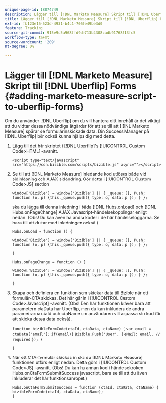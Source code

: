 ```yaml
---
unique-page-id: 18874749
description: Lägger till [!DNL Marketo Measure] Skript till [!DNL Uberflip] FORMS - [!DNL Marketo Measure]
title: Lägger till [!DNL Marketo Measure] Skript till [!DNL Uberflip] Forms
exl-id: fb123e15-523d-4931-b4c1-705fe49be3d0
feature: Tracking
source-git-commit: 915e9c5a968ffd9de713b4308cadb91768613fc5
workflow-type: tm+mt
source-wordcount: '209'
ht-degree: 0%

---
```


# Lägger till [!DNL Marketo Measure] Skript till [!DNL Uberflip] Forms {#adding-marketo-measure-script-to-uberflip-forms}

Om du använder [!DNL Uberflip] om du vill hantera ditt innehåll är det viktigt att du vidtar dessa nödvändiga åtgärder för att se till att [!DNL Marketo Measure] spårar de formulärinskickade data. Din Success Manager på [!DNL Uberflip] bör också kunna hjälpa dig med detta.

1. Lägg till det här skriptet i [!DNL Uberflip]&#39;s [!UICONTROL Custom Code>HTML] -avsnitt.

   `<script type="text/javascript" src="https://cdn.bizible.com/scripts/bizible.js" async=""></script>`

1. Se till att [!DNL Marketo Measure] Inledande kod utlöses både vid sidinläsning och AJAX sidändring. Gör detta i [!UICONTROL Custom Code>JS] section

   `window['Bizible'] = window['Bizible'] || { _queue: [], Push: function (o, p) {this._queue.push({ type: o, data: p }); } };`

   ska du lägga till denna inledning i båda [!DNL Hubs.onLoad] och [!DNL Hubs.onPageChange] AJAX Javascript-händelsekopplingar enligt nedan. (Obs! Du kan även ha andra koder i de här händelseloggarna. Se bara till att du tar med inledningen också.)

   `Hubs.onLoad = function () {`

   `window['Bizible'] = window['Bizible'] || { _queue: [], Push: function (o, p) {this._queue.push({ type: o, data: p }); } };`

   `}`

   `Hubs.onPageChange = function () {`

   `window['Bizible'] = window['Bizible'] || { _queue: [], Push: function (o, p) {this._queue.push({ type: o, data: p }); } };`

   `}`

1. Skapa och definiera en funktion som skickar data till Bizible när ett formulär-CTA skickas. Det här går in i [!UICONTROL Custom Code>Javascript] -avsnitt. (Obs! Den här funktionen kräver bara att parametern ctaData har Uberflip, men du kan inkludera de andra parametrarna ctaId och ctaName om användaren vill anpassa sin kod för att skicka dessa data också).

   `function bizibleFormCode(ctaId, ctaData, ctaName) {`
   `var email = ctaData["email"];`
   `if(email){`
   `Bizible.Push('User', {`
   `eMail: email, // required`
   `}); }`

   `}`

1. När ett CTA-formulär skickas in ska du [!DNL Marketo Measure] funktionen utförs enligt nedan. Detta görs i [!UICONTROL Custom Code>JS] -avsnitt. (Obs! Du kan ha annan kod i händelsekroken Hubs.onCtaFormSubmitSuccess javascript, bara se till att du även inkluderar det här funktionsanropet.)

   `Hubs.onCtaFormSubmitSuccess = function (ctaId, ctaData, ctaName) {`
   `bizibleFormCode(ctaId, ctaData, ctaName);`\
   `}`
